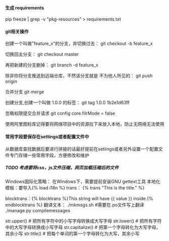 #### 生成 requirements
pip freeze | grep -v "pkg-resources" > requirements.txt

#### git相关操作
创建一个叫做"feature_x"的分支，并切换过去：
git checkout -b feature_x

切换回主分支：
git checkout master

再把新建的分支删掉：
git branch -d feature_x

除非你将分支推送到远端仓库，不然该分支就是 不为他人所见的：
git push origin <branch>
  
合并分支
git merge <branch>
  
创建分支,创建一个叫做 1.0.0 的标签：
git tag 1.0.0 1b2e1d63ff

忽略权限提交合并请求
git config core.filrMode = false

使用阿里图标库记得要将网络项目中的资源拉下来放入本地，防止无网络无法使用

#### 常用字段要保存在settings或者配置文件中 ####
从数据库查找数据后要进行拼接的话最好提前在setiings或者另外设置一个配置文件专门存储一些常用字段，方便修改和维护

##### TODO 考虑要将css，js文件压缩，网页加载压缩后的文件

Windows国际化策略： 在Windows下，需要提前安装GNU gettext工具
本地化模板：要导入{% load i18n %}
trans： {% trans "This is the title." %}

blocktrans：{% blocktrans %}This string will have {{ value }} inside.{% endblocktrans %}
翻译文本：
./mkmsgs.sh #需要在.po文件写上翻译
./manage.py compilemessages

str.upper()       # 把所有字符中的小写字母转换成大写字母
str.lower()        # 把所有字符中的大写字母转换成小写字母
str.capitalize()    # 把第一个字母转化为大写字母，其余小写
str.title()          # 把每个单词的第一个字母转化为大写，其余小写 

